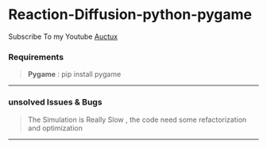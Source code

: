 # Reaction-Diffusion-python-pygame

Subscribe To my Youtube [Auctux](https://www.youtube.com/c/Auctux)

### Requirements
> **Pygame**  : pip install pygame
---
### unsolved Issues & Bugs
> The Simulation is Really Slow , the code need some refactorization and optimization

---
